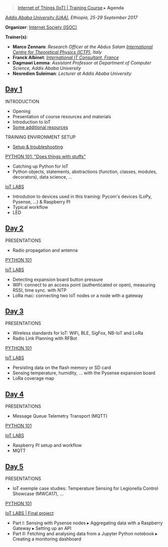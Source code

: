 > [Internet of Things (IoT) | Training Course](agenda.md) ▸ **Agenda**

*[Addis Ababa University (UAA)](http://www.aau.edu.et), Ethiopia, 25-29 September 2017*

**Organizer**: [Internet Society (ISOC)](https://www.internetsociety.org)

**Trainer(s)**:
* **Marco Zennaro**: *Research Officer at the Abdus Salam [International Centre for Theoretical Physics (ICTP)](https://www.ictp.it), Italy*
* **Franck Albinet**: [*International IT Consultant, France*](https://www.linkedin.com/in/franckalbinet)
* **Dagmawi Lemma**: *Assistant Professor at Department of Computer Science, Addis Ababa University*
* **Nesredien Suleiman**: *Lecturer at Addis Ababa University*

## [Day 1](agenda.md)
INTRODUCTION
 * Opening
 * Presentation of course resources and materials
 * Introduction to IoT
 * [Some additional resources](./labs/resources.md)

TRAINING ENVIRONMENT SETUP
  * [Setup & troubleshooting](./labs/setup.md)

[PYTHON 101: "Does things with stuffs"](https://github.com/franckalbinet/iot-uaa-isoc/tree/master/python-fundamentals)
 * Catching up Python for IoT
 * Python objects, statements, abstractions (function, classes, modules, decorators), data science, ...

[IoT LABS](./labs/1-lab-day-1.md)
 * Introdution to devices used in this training: Pycom's devices (LoPy, Pysense, ...) & Raspberry PI
 * Typical workflow
 * LED
 
## [Day 2](agenda.md) 
PRESENTATIONS
  * Radio propagation and antenna

[PYTHON 101](https://github.com/franckalbinet/iot-uaa-isoc/tree/master/python-fundamentals)

[IoT LABS](./labs/2-lab-day-2.md)
  * Detecting expansion board button pressure
  * WIFI: connect to an access point (authenticated or open), measuring RSSI, time sync. with NTP
  * LoRa mac: connecting two IoT nodes or a node with a gateway
 
## [Day 3](agenda.md) 
PRESENTATIONS
  * Wireless standards for IoT: WiFi, BLE, SigFox, NB-IoT and LoRa
  * Radio Link Planning with RFBot
  
[PYTHON 101](https://github.com/franckalbinet/iot-uaa-isoc/tree/master/python-fundamentals)

[IoT LABS](./labs/3-lab-day-3.md)
  * Persisting data on the flash memory or SD card
  * Sensing temperature, humidity, ... with the Pysense expansion board
  * LoRa coverage map
  
## [Day 4](agenda.md)
PRESENTATIONS
  * Message Queue Telemetry Transport (MQTT)

[PYTHON 101](https://github.com/franckalbinet/iot-uaa-isoc/tree/master/python-fundamentals)

[IoT LABS](./labs/4-lab-day-4.md)
  * Raspberry PI setup and workflow
  * MQTT
  
## [Day 5](agenda.md)
PRESENTATIONS
  * IoT exemple case studies: Temperature Sensing for Legionella Control Showcase (MWCA17), ...
  
[PYTHON 101](https://github.com/franckalbinet/iot-uaa-isoc/tree/master/python-fundamentals)

[IoT LABS | Final project](./labs/5-lab-day-5.md)
  * Part I: Sensing with Pysense nodes ▸ Aggregating data with a Raspberry Gateway ▸ Setting up an API
  * Part II: Fetching and analysing data from a Jupyter Python notebook ▸ Creating a monitoring dashboard

  
